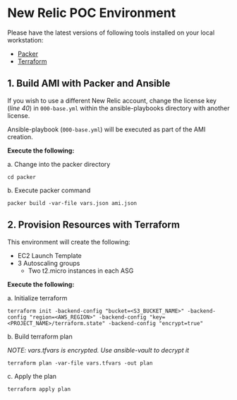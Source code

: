 # New Relic POC Environment

Please have the latest versions of following tools installed on your local workstation:
- [Packer](https://www.packer.io/downloads) 
- [Terraform](https://www.terraform.io/downloads.html)


## 1. Build AMI with Packer and Ansible

If you wish to use a different New Relic account, change the license key (*line 40*) in `000-base.yml` within the ansible-playbooks directory with another license.

Ansible-playbook (`000-base.yml`) will be executed as part of the AMI creation.

**Execute the following:**

a. Change into the packer directory
```
cd packer
``` 
b. Execute packer command
```
packer build -var-file vars.json ami.json
```

## 2. Provision Resources with Terraform
This environment will create the following:
- EC2 Launch Template
- 3 Autoscaling groups
   - Two t2.micro instances in each ASG

**Execute the following:**

a. Initialize terraform
```
terraform init -backend-config "bucket=<S3_BUCKET_NAME>" -backend-config "region=<AWS_REGION>" -backend-config "key=<PROJECT_NAME>/terraform.state" -backend-config "encrypt=true"
```

b. Build terraform plan

*NOTE: vars.tfvars is encrypted. Use ansible-vault to decrypt it*
```
terraform plan -var-file vars.tfvars -out plan
```
c. Apply the plan
```
terraform apply plan
```